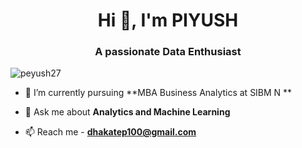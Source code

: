 <h1 align="center">Hi 👋, I'm PIYUSH </h1>
<h3 align="center">A passionate Data Enthusiast</h3>

<p align="left"> <img src="https://komarev.com/ghpvc/?username=peyush27&label=Profile%20views&color=0e75b6&style=flat" alt="peyush27" /> </p>

- 🌱 I’m currently pursuing **MBA Business Analytics at SIBM N **

- 💬 Ask me about **Analytics and Machine Learning**

- 📫 Reach me - **dhakatep100@gmail.com**


